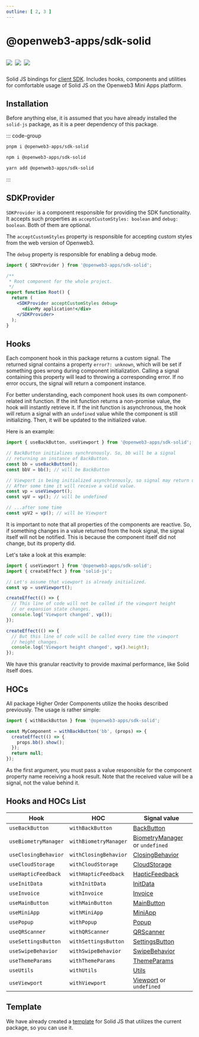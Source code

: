 ```yaml
---
outline: [ 2, 3 ]
---
```


# @openweb3-apps/sdk-solid

<p style="display: inline-flex; gap: 8px">
  <a href="https://npmjs.com/package/@openweb3-apps/sdk-solid">
    <img src="https://img.shields.io/npm/v/@openweb3-apps/sdk-solid?logo=npm"/>
  </a>
  <img src="https://img.shields.io/bundlephobia/minzip/@openweb3-apps/sdk-solid"/>
  <a href="https://github.com/openweb3-io/miniapps/tree/master/packages/sdk-solid">
    <img src="https://img.shields.io/badge/source-black?logo=github"/>
  </a>
</p>

Solid JS bindings for [client SDK](../openweb3-apps-sdk/1-x). Includes hooks, components and
utilities for comfortable usage of Solid JS on the Openweb3 Mini Apps platform.

## Installation

Before anything else, it is assumed that you have already installed the `solid-js` package, as it is
a peer dependency of this package.

::: code-group

```bash [pnpm]
pnpm i @openweb3-apps/sdk-solid
```

```bash [npm]
npm i @openweb3-apps/sdk-solid
```

```bash [yarn]
yarn add @openweb3-apps/sdk-solid
```

:::

## SDKProvider

`SDKProvider` is a component responsible for providing the SDK functionality. It accepts
such properties as `acceptCustomStyles: boolean` and `debug: boolean`. Both of them are optional.

The `acceptCustomStyles` property is responsible for accepting custom styles from the web version of
Openweb3.

The `debug` property is responsible for enabling a debug mode.

```jsx
import { SDKProvider } from '@openweb3-apps/sdk-solid';

/**
 * Root component for the whole project.
 */
export function Root() {
  return (
    <SDKProvider acceptCustomStyles debug>
      <div>My application!</div>
    </SDKProvider>
  );
}
```

## Hooks

Each component hook in this package returns a custom signal. The returned signal contains a
property `error?: unknown`, which will be set if something goes wrong during component
initialization. Calling a signal containing this property will lead to throwing a corresponding
error. If no error occurs, the signal will return a component instance.

For better understanding, each component hook uses its own component-related init function. If the
init function returns a non-promise value, the hook will instantly retrieve it. If the init function
is asynchronous, the hook will return a signal with an `undefined` value while the component is
still initializing. Then, it will be updated to the initialized value.

Here is an example:

```ts
import { useBackButton, useViewport } from '@openweb3-apps/sdk-solid';

// BackButton initializes synchronously. So, bb will be a signal
// returning an instance of BackButton.
const bb = useBackButton();
const bbV = bb(); // will be BackButton

// Viewport is being initialized asynchronously, so signal may return undefined.
// After some time it will receive a valid value.
const vp = useViewport();
const vpV = vp(); // will be undefined

// ...after some time
const vpV2 = vp(); // will be Viewport
```

It is important to note that all properties of the components are reactive. So, if something changes
in a value returned from the hook signal, the signal itself will not be notified. This is because
the component itself did not change, but its property did.

Let's take a look at this example:

```ts
import { useViewport } from '@openweb3-apps/sdk-solid';
import { createEffect } from 'solid-js';

// Let's assume that viewport is already initialized.
const vp = useViewport();

createEffect(() => {
  // This line of code will not be called if the viewport height 
  // or expansion state changes.
  console.log('Viewport changed', vp());
});

createEffect(() => {
  // But this line of code will be called every time the viewport
  // height changes.
  console.log('Viewport height changed', vp().height);
});
```

We have this granular reactivity to provide maximal performance, like Solid itself does.

## HOCs

All package Higher Order Components utilize the hooks described previously. The usage is rather
simple:

```ts
import { withBackButton } from '@openweb3-apps/sdk-solid';

const MyComponent = withBackButton('bb', (props) => {
  createEffect(() => {
    props.bb().show();
  });
  return null;
});
```

As the first argument, you must pass a value responsible for the component property name receiving a
hook result. Note that the received value will be a signal, not the value behind it.

## Hooks and HOCs List

| Hook                 | HOC                   | Signal value                                                                              |
|----------------------|-----------------------|-------------------------------------------------------------------------------------------|
| `useBackButton`      | `withBackButton`      | [BackButton](../openweb3-apps-sdk/1-x/components/back-button.md)                          |
| `useBiometryManager` | `withBiometryManager` | [BiometryManager](../openweb3-apps-sdk/1-x/components/biometry-manager.md) or `undefined` |
| `useClosingBehavior` | `withClosingBehavior` | [ClosingBehavior](../openweb3-apps-sdk/1-x/components/closing-behavior.md)                |
| `useCloudStorage`    | `withCloudStorage`    | [CloudStorage](../openweb3-apps-sdk/1-x/components/cloud-storage.md)                      |
| `useHapticFeedback`  | `withHapticFeedback`  | [HapticFeedback](../openweb3-apps-sdk/1-x/components/haptic-feedback.md)                  |
| `useInitData`        | `withInitData`        | [InitData](../openweb3-apps-sdk/1-x/components/init-data.md)                              |
| `useInvoice`         | `withInvoice`         | [Invoice](../openweb3-apps-sdk/1-x/components/invoice.md)                                 |
| `useMainButton`      | `withMainButton`      | [MainButton](../openweb3-apps-sdk/1-x/components/main-button.md)                          |
| `useMiniApp`         | `withMiniApp`         | [MiniApp](../openweb3-apps-sdk/1-x/components/mini-app.md)                                |
| `usePopup`           | `withPopup`           | [Popup](../openweb3-apps-sdk/1-x/components/popup.md)                                     |
| `useQRScanner`       | `withQRScanner`       | [QRScanner](../openweb3-apps-sdk/1-x/components/qr-scanner.md)                            |
| `useSettingsButton`  | `withSettingsButton`  | [SettingsButton](../openweb3-apps-sdk/1-x/components/settings-button.md)                  |
| `useSwipeBehavior`   | `withSwipeBehavior`   | [SwipeBehavior](../openweb3-apps-sdk/1-x/components/swipe-behavior.md)                    |
| `useThemeParams`     | `withThemeParams`     | [ThemeParams](../openweb3-apps-sdk/1-x/components/theme-params.md)                        |
| `useUtils`           | `withUtils`           | [Utils](../openweb3-apps-sdk/1-x/components/utils.md)                                     |
| `useViewport`        | `withViewport`        | [Viewport](../openweb3-apps-sdk/1-x/components/viewport.md) or `undefined`                |

## Template

We have already created a [template](https://github.com/openweb3-io/solidjs-template) for
Solid JS that utilizes the current package, so you can use it.